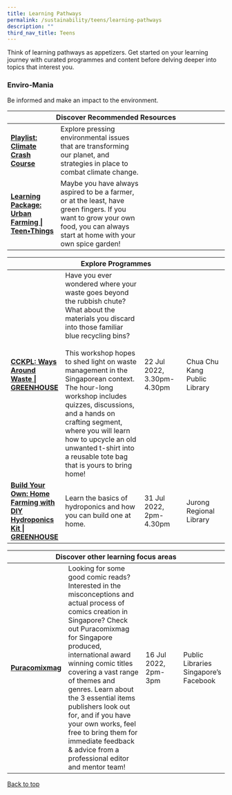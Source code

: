 ```yaml
---
title: Learning Pathways
permalink: /sustainability/teens/learning-pathways
description: ""
third_nav_title: Teens
---
```

<style type="text/css">
/* Links */
.content a { color: #322987; }
.content a:focus,
.content a:hover { color: #28216c; }

/* Button Outline */
.bp-button { padding-left: 1.5rem; padding-right: 1.5rem; }
.bp-button.is-primary-outline { border: 1px solid #322987; color: #322987; background-color: transparent; text-decoration: none; }
.bp-button.is-primary-outline:focus,
.bp-button.is-primary-outline:hover { border: 1px solid #322987; color: #cff2e8; background-color: #322987; text-decoration: none; }

/* Responsive Iframe */
.responsive-iframe { position: absolute; top: 0; left: 0; bottom: 0; right: 0; width: 100%; height: 100%; }
.responsive-iframe-container { position: relative; overflow: hidden; width: 100%; }
.responsive-iframe-container.ratio-16by9 { padding-top: 56.25%; }
.responsive-iframe-container.ratio-4by3 { padding-top: 75%; }
.responsive-iframe-container.ratio-3by2 { padding-top: 66.66%; }
.responsive-iframe-container.ratio-1by1 { padding-top: 100%; }
</style>
Think of learning pathways as appetizers. Get started on your learning journey with curated programmes and content before delving deeper into topics that interest you.

<h3><b>Enviro-Mania</b></h3>
Be informed and make an impact to the environment.
<div class="horizontal-scroll margin--bottom--lg">
  <table class="generic-table">
    <thead>
      <tr>
        <th colspan="4" class="is-uppercase has-weight-normal ">Discover Recommended Resources</th>
      </tr>
    </thead>
    <tbody>
      <tr>
        <td style="width: 20%;"><a href="/sustainability/teens/content" target="_blank"><b> Playlist:<br>Climate Crash Course</b></a></td>
        <td style="width: 40%;">Explore pressing environmental issues that are transforming our planet, and strategies in place to combat climate change.</td>
        <td style="width: 20%;"> </td>
        <td style="width: 20%;"> </td>
      </tr>
      <tr>
        <td><a href="https://nlb-dr-staging.netlify.app/diy-resources/secondary/teen-things-archive#id11" target="_blank"><b> Learning Package:<br>Urban Farming | Teen•Things</b></a></td>
        <td>Maybe you have always aspired to be a farmer, or at the least, have green fingers. If you want to grow your own food, you can always start at home with your own spice garden! </td>
        <td></td>
        <td></td>
      </tr>
    </tbody>
  </table>
</div>

<div class="horizontal-scroll margin--bottom--lg">
  <table class="generic-table">
    <thead>
      <tr>
        <th colspan="4" class="is-uppercase has-weight-normal ">Explore Programmes</th>
      </tr>
    </thead>
    <tbody>
			<tr>
         <td style="width: 20%;"><a href="https://www.eventbrite.sg/e/cckpl-ways-around-waste-greenhouse-tickets-355023955207?aff=ebdssbdestsearch" target="_blank"><b>CCKPL: Ways Around Waste | GREENHOUSE
</b></a></td>
        <td style="width: 40%;">Have you ever wondered where your waste goes beyond the rubbish chute? What about the materials you discard into those familiar blue recycling bins?<br><br>This workshop hopes to shed light on waste management in the Singaporean context. The hour-long workshop includes quizzes, discussions, and a hands on crafting segment, where you will learn how to upcycle an old unwanted t-shirt into a reusable tote bag that is yours to bring home!</td>
        <td style="width: 20%;">22 Jul 2022, 3.30pm-4.30pm</td>
        <td style="width: 20%;">Chua Chu Kang Public Library</td>
			</tr>
			<tr>
         <td style="width: 20%;"><a href="https://www.eventbrite.sg/e/build-your-own-home-farming-with-diy-hydroponics-kit-greenhouse-tickets-355027786667?aff=ebdssbdestsearch" target="_blank"><b>Build Your Own: Home Farming with DIY Hydroponics Kit | GREENHOUSE
</b></a></td>
        <td style="width: 40%;">Learn the basics of hydroponics and how you can build one at home.<br></td>
        <td style="width: 20%;">31 Jul 2022, 2pm-4.30pm</td>
        <td style="width: 20%;">Jurong Regional Library</td>
			</tr>
    </tbody>
  </table>
</div>

<div class="horizontal-scroll margin--bottom--lg">
  <table class="generic-table">
    <thead>
      <tr>
        <th colspan="4" class="is-uppercase has-weight-normal ">Discover other learning focus areas</th>
      </tr>
    </thead>
    <tbody>
			<tr>
        <td style="width: 20%;"><a href=https://www.eventbrite.sg/e/puracomixmag-tickets-352489354147?aff=odcleoeventsincollection" target="_blank"><b>Puracomixmag</b></a></td>
        <td style="width: 40%;">Looking for some good comic reads? Interested in the misconceptions and actual process of comics creation in Singapore? Check out Puracomixmag for Singapore produced, international award winning comic titles covering a vast range of themes and genres. Learn about the 3 essential items publishers look out for, and if you have your own works, feel free to bring them for immediate feedback & advice from a professional editor and mentor team!
</td>
        <td style="width: 20%;">16 Jul 2022, 2pm-3pm</td>
        <td style="width: 20%;">Public Libraries Singapore’s Facebook</td>
      </tr>
  </tbody>
  </table>
</div>

<p class="has-text-right margin--top--xl"><a href="#main-content">Back to top</a></p>